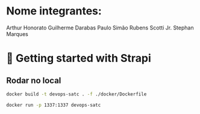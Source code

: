 # Nome integrantes:
Arthur Honorato
Guilherme Darabas
Paulo Simão
Rubens Scotti Jr.
Stephan Marques

# 🚀 Getting started with Strapi
## Rodar no local

```bash
docker build -t devops-satc . -f ./docker/Dockerfile

docker run -p 1337:1337 devops-satc
```
